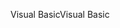 <span data-ttu-id="f399f-101">Visual Basic</span><span class="sxs-lookup"><span data-stu-id="f399f-101">Visual Basic</span></span>